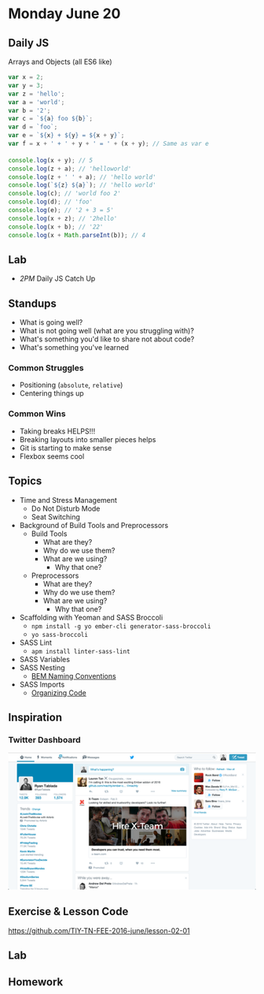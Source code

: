 # Monday June 20

## Daily JS

Arrays and Objects (all ES6 like)

```js
var x = 2;
var y = 3;
var z = 'hello';
var a = 'world';
var b = '2';
var c = `${a} foo ${b}`;
var d = `foo`;
var e = `${x} + ${y} = ${x + y}`;
var f = x + ' + ' + y + ' = ' + (x + y); // Same as var e

console.log(x + y); // 5
console.log(z + a); // 'helloworld'
console.log(z + ' ' + a); // 'hello world'
console.log(`${z} ${a}`); // 'hello world'
console.log(c); // 'world foo 2'
console.log(d); // 'foo'
console.log(e); // '2 + 3 = 5'
console.log(x + z); // '2hello'
console.log(x + b); // '22'
console.log(x + Math.parseInt(b)); // 4
```

## Lab

* *2PM* Daily JS Catch Up

## Standups

* What is going well?
* What is not going well (what are you struggling with)?
* What's something you'd like to share not about code?
* What's something you've learned

### Common Struggles

* Positioning (`absolute`, `relative`)
* Centering things up

### Common Wins

* Taking breaks HELPS!!!
* Breaking layouts into smaller pieces helps
* Git is starting to make sense
* Flexbox seems cool

## Topics

* Time and Stress Management
  - Do Not Disturb Mode
  - Seat Switching
* Background of Build Tools and Preprocessors
  * Build Tools
    - What are they?
    - Why do we use them?
    - What are we using?
      * Why that one?
  * Preprocessors
    - What are they?
    - Why do we use them?
    - What are we using?
      * Why that one?
* Scaffolding with Yeoman and SASS Broccoli
  - `npm install -g yo ember-cli generator-sass-broccoli`
  - `yo sass-broccoli`
* SASS Lint
  - `apm install linter-sass-lint`
* SASS Variables
* SASS Nesting
  - [BEM Naming Conventions](./bem.html)
* SASS Imports
  - [Organizing Code](./organizing.html)

## Inspiration

### Twitter Dashboard

![Twitter Dashboard](./twitter.png)

## Exercise & Lesson Code

https://github.com/TIY-TN-FEE-2016-june/lesson-02-01

## Lab

## Homework
